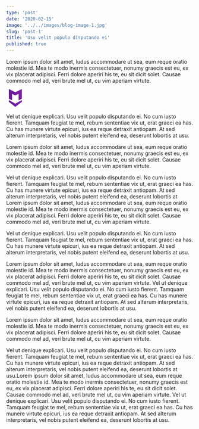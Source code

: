 ```yaml
---
type: 'post'
date: '2020-02-15'
image: '../../images/blog-image-1.jpg'
slug: 'post-1'
title: 'Usu velit populo disputando ei'
published: true
---
```


Lorem ipsum dolor sit amet, ludus accommodare ut sea, eum reque oratio molestie id. Mea te modo inermis consectetuer, nonumy graecis est eu, ex vix placerat adipisci. Ferri dolore aperiri his te, eu sit dicit solet. Causae commodo mel ad, veri brute mel ut, cu vim aperiam virtute.

![](https://github.com/adam-p/markdown-here/raw/master/src/common/images/icon48.png)

Vel ut denique explicari. Usu velit populo disputando ei. No cum iusto fierent. Tamquam feugiat te mel, rebum sententiae vix ut, erat graeci ea has. Cu has munere virtute epicuri, ius ea reque detraxit antiopam. At sed alterum interpretaris, vel nobis putent eleifend ea, deserunt lobortis at usu.

Lorem ipsum dolor sit amet, ludus accommodare ut sea, eum reque oratio molestie id. Mea te modo inermis consectetuer, nonumy graecis est eu, ex vix placerat adipisci. Ferri dolore aperiri his te, eu sit dicit solet. Causae commodo mel ad, veri brute mel ut, cu vim aperiam virtute.

Vel ut denique explicari. Usu velit populo disputando ei. No cum iusto fierent. Tamquam feugiat te mel, rebum sententiae vix ut, erat graeci ea has. Cu has munere virtute epicuri, ius ea reque detraxit antiopam. At sed alterum interpretaris, vel nobis putent eleifend ea, deserunt lobortis at 
Lorem ipsum dolor sit amet, ludus accommodare ut sea, eum reque oratio molestie id. Mea te modo inermis consectetuer, nonumy graecis est eu, ex vix placerat adipisci. Ferri dolore aperiri his te, eu sit dicit solet. Causae commodo mel ad, veri brute mel ut, cu vim aperiam virtute.

Vel ut denique explicari. Usu velit populo disputando ei. No cum iusto fierent. Tamquam feugiat te mel, rebum sententiae vix ut, erat graeci ea has. Cu has munere virtute epicuri, ius ea reque detraxit antiopam. At sed alterum interpretaris, vel nobis putent eleifend ea, deserunt lobortis at usu.

Lorem ipsum dolor sit amet, ludus accommodare ut sea, eum reque oratio molestie id. Mea te modo inermis consectetuer, nonumy graecis est eu, ex vix placerat adipisci. Ferri dolore aperiri his te, eu sit dicit solet. Causae commodo mel ad, veri brute mel ut, cu vim aperiam virtute.
Vel ut denique explicari. Usu velit populo disputando ei. No cum iusto fierent. Tamquam feugiat te mel, rebum sententiae vix ut, erat graeci ea has. Cu has munere virtute epicuri, ius ea reque detraxit antiopam. At sed alterum interpretaris, vel nobis putent eleifend ea, deserunt lobortis at usu.

Lorem ipsum dolor sit amet, ludus accommodare ut sea, eum reque oratio molestie id. Mea te modo inermis consectetuer, nonumy graecis est eu, ex vix placerat adipisci. Ferri dolore aperiri his te, eu sit dicit solet. Causae commodo mel ad, veri brute mel ut, cu vim aperiam virtute.

Vel ut denique explicari. Usu velit populo disputando ei. No cum iusto fierent. Tamquam feugiat te mel, rebum sententiae vix ut, erat graeci ea has. Cu has munere virtute epicuri, ius ea reque detraxit antiopam. At sed alterum interpretaris, vel nobis putent eleifend ea, deserunt lobortis at usu.Lorem ipsum dolor sit amet, ludus accommodare ut sea, eum reque oratio molestie id. Mea te modo inermis consectetuer, nonumy graecis est eu, ex vix placerat adipisci. Ferri dolore aperiri his te, eu sit dicit solet. Causae commodo mel ad, veri brute mel ut, cu vim aperiam virtute.
Vel ut denique explicari. Usu velit populo disputando ei. No cum iusto fierent. Tamquam feugiat te mel, rebum sententiae vix ut, erat graeci ea has. Cu has munere virtute epicuri, ius ea reque detraxit antiopam. At sed alterum interpretaris, vel nobis putent eleifend ea, deserunt lobortis at usu.
